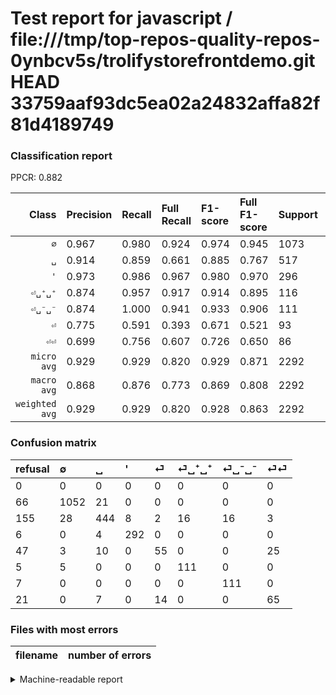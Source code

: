 # Test report for javascript / file:///tmp/top-repos-quality-repos-0ynbcv5s/trolifystorefrontdemo.git HEAD 33759aaf93dc5ea02a24832affa82f81d4189749

### Classification report

PPCR: 0.882

| Class | Precision | Recall | Full Recall | F1-score | Full F1-score | Support | Full Support | PPCR |
|------:|:----------|:-------|:------------|:---------|:---------|:--------|:-------------|:-----|
| `∅` | 0.967| 0.980| 0.924| 0.974| 0.945| 1073| 1139| 0.942 |
| `␣` | 0.914| 0.859| 0.661| 0.885| 0.767| 517| 672| 0.769 |
| `'` | 0.973| 0.986| 0.967| 0.980| 0.970| 296| 302| 0.980 |
| `⏎␣⁺␣⁺` | 0.874| 0.957| 0.917| 0.914| 0.895| 116| 121| 0.959 |
| `⏎␣⁻␣⁻` | 0.874| 1.000| 0.941| 0.933| 0.906| 111| 118| 0.941 |
| `⏎` | 0.775| 0.591| 0.393| 0.671| 0.521| 93| 140| 0.664 |
| `⏎⏎` | 0.699| 0.756| 0.607| 0.726| 0.650| 86| 107| 0.804 |
| `micro avg` | 0.929| 0.929| 0.820| 0.929| 0.871| 2292| 2599| 0.882 |
| `macro avg` | 0.868| 0.876| 0.773| 0.869| 0.808| 2292| 2599| 0.882 |
| `weighted avg` | 0.929| 0.929| 0.820| 0.928| 0.863| 2292| 2599| 0.882 |

### Confusion matrix

|refusal|  ∅| ␣| '| ⏎| ⏎␣⁺␣⁺| ⏎␣⁻␣⁻| ⏎⏎| 
|:---|:---|:---|:---|:---|:---|:---|:---|
|0 |0 |0 |0 |0 |0 |0 |0 |
|66 |1052 |21 |0 |0 |0 |0 |0 |
|155 |28 |444 |8 |2 |16 |16 |3 |
|6 |0 |4 |292 |0 |0 |0 |0 |
|47 |3 |10 |0 |55 |0 |0 |25 |
|5 |5 |0 |0 |0 |111 |0 |0 |
|7 |0 |0 |0 |0 |0 |111 |0 |
|21 |0 |7 |0 |14 |0 |0 |65 |

### Files with most errors

| filename | number of errors|
|:----:|:-----|

<details>
    <summary>Machine-readable report</summary>
```json
{
  "cl_report": {"\u0027": {"f1-score": 0.9798657718120806, "precision": 0.9733333333333334, "recall": 0.9864864864864865, "support": 296}, "macro avg": {"f1-score": 0.8688821584511759, "precision": 0.8679184942175039, "recall": 0.8756891884889126, "support": 2292}, "micro avg": {"f1-score": 0.9293193717277487, "precision": 0.9293193717277487, "recall": 0.9293193717277487, "support": 2292}, "weighted avg": {"f1-score": 0.9279276606239152, "precision": 0.9286541592741692, "recall": 0.9293193717277487, "support": 2292}, "\u2205": {"f1-score": 0.973623322535863, "precision": 0.9669117647058824, "recall": 0.9804287045666356, "support": 1073}, "\u23ce": {"f1-score": 0.6707317073170732, "precision": 0.7746478873239436, "recall": 0.5913978494623656, "support": 93}, "\u23ce\u23ce": {"f1-score": 0.7262569832402235, "precision": 0.6989247311827957, "recall": 0.7558139534883721, "support": 86}, "\u23ce\u2423\u207a\u2423\u207a": {"f1-score": 0.9135802469135803, "precision": 0.8740157480314961, "recall": 0.9568965517241379, "support": 116}, "\u23ce\u2423\u207b\u2423\u207b": {"f1-score": 0.9327731092436975, "precision": 0.8740157480314961, "recall": 1.0, "support": 111}, "\u2423": {"f1-score": 0.8853439680957128, "precision": 0.9135802469135802, "recall": 0.8588007736943907, "support": 517}},
  "cl_report_full": {"\u0027": {"f1-score": 0.9700996677740864, "precision": 0.9733333333333334, "recall": 0.9668874172185431, "support": 302}, "macro avg": {"f1-score": 0.8077597923894493, "precision": 0.8679184942175039, "recall": 0.7727980039119674, "support": 2599}, "micro avg": {"f1-score": 0.8709875281128602, "precision": 0.9293193717277487, "recall": 0.8195459792227779, "support": 2599}, "weighted avg": {"f1-score": 0.8626973882249023, "precision": 0.9239363242916627, "recall": 0.8195459792227779, "support": 2599}, "\u2205": {"f1-score": 0.944768747193534, "precision": 0.9669117647058824, "recall": 0.9236172080772608, "support": 1139}, "\u23ce": {"f1-score": 0.5213270142180094, "precision": 0.7746478873239436, "recall": 0.39285714285714285, "support": 140}, "\u23ce\u23ce": {"f1-score": 0.65, "precision": 0.6989247311827957, "recall": 0.6074766355140186, "support": 107}, "\u23ce\u2423\u207a\u2423\u207a": {"f1-score": 0.8951612903225807, "precision": 0.8740157480314961, "recall": 0.9173553719008265, "support": 121}, "\u23ce\u2423\u207b\u2423\u207b": {"f1-score": 0.9061224489795918, "precision": 0.8740157480314961, "recall": 0.940677966101695, "support": 118}, "\u2423": {"f1-score": 0.7668393782383419, "precision": 0.9135802469135802, "recall": 0.6607142857142857, "support": 672}},
  "ppcr": 0.8818776452481724
}
```
</details>
